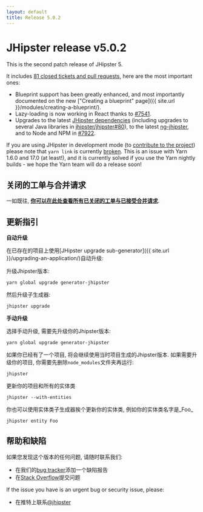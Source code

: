 ```yaml
---
layout: default
title: Release 5.0.2
---
```


JHipster release v5.0.2
==================

This is the second patch release of JHipster 5.

It includes [81 closed tickets and pull requests](https://github.com/jhipster/generator-jhipster/issues?q=milestone%3A5.0.2+is%3Aclosed), here are the most important ones:

- Blueprint support has been greatly enhanced, and most importantly documented on the new ["Creating a blueprint" page]({{ site.url }}/modules/creating-a-blueprint/).
- Lazy-loading is now working in React thanks to [#7541](https://github.com/jhipster/generator-jhipster/pull/7541).
- Upgrades to the latest [JHipster dependencies](https://github.com/jhipster/jhipster) (including upgrades to several Java libraries in [jhipster/jhipster#80](https://github.com/jhipster/jhipster/pull/80)), to the latest [ng-jhipster](https://github.com/jhipster/generator-jhipster/pull/7920), and to Node and NPM in [#7922](https://github.com/jhipster/generator-jhipster/pull/7922).

If you are using JHipster in development mode (to [contribute to the project](https://github.com/jhipster/generator-jhipster/blob/master/CONTRIBUTING.md)) please note that `yarn link` is currently [broken](https://github.com/jhipster/generator-jhipster/issues/7919). This is an issue with Yarn 1.6.0 and 17.0 (at least!), and it is currently solved if you use the Yarn nightly builds - we hope the Yarn team will do a release soon!

关闭的工单与合并请求
------------
一如既往, __[你可以在此处查看所有已关闭的工单与已接受合并请求](https://github.com/jhipster/generator-jhipster/issues?q=milestone%3A5.0.2+is%3Aclosed)__.

更新指引
------------

**自动升级**

在已存在的项目上使用[JHipster upgrade sub-generator]({{ site.url }}/upgrading-an-application/)自动升级:

升级Jhipster版本:

```
yarn global upgrade generator-jhipster
```

然后升级子生成器:

```
jhipster upgrade
```

**手动升级**

选择手动升级, 需要先升级你的Jhipster版本:

```
yarn global upgrade generator-jhipster
```

如果你已经有了一个项目, 将会继续使用当时项目生成的Jhipster版本.
如果需要升级你的项目, 你需要先删除`node_modules`文件夹再运行:

```
jhipster
```

更新你的项目和所有的实体类

```
jhipster --with-entities
```

你也可以使用实体类子生成器挨个更新你的实体类, 例如你的实体类名字是_Foo_

```
jhipster entity Foo
```

帮助和缺陷
--------------

如果您发现这个版本的任何问题, 请随时联系我们:

- 在我们的[bug tracker](https://github.com/jhipster/generator-jhipster/issues?state=open)添加一个缺陷报告
- 在[Stack Overflow](http://stackoverflow.com/tags/jhipster/info)提交问题

If the issue you have is an urgent bug or security issue, please:

- 在推特上联系[@jhipster](https://twitter.com/jhipster)

